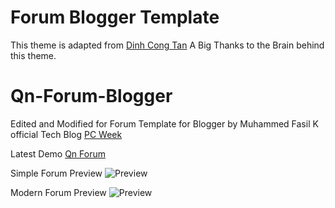 # Forum Blogger Template
This theme is adapted from [Dinh Cong Tan](https://github.com/f7deat)
A Big Thanks to the Brain behind this theme.

# Qn-Forum-Blogger
Edited and Modified for Forum Template for Blogger by Muhammed Fasil K
official Tech Blog [PC Week](https://www.pcweek.in)

Latest Demo 
[Qn Forum](https://qnforum.blogspot.com/)

Simple Forum Preview
![Preview](https://2.bp.blogspot.com/-D3YE977WgNo/W8zXy7-nHPI/AAAAAAAAAbM/U_OJ6p8_l-kZSzXeVKxXFq_Yu2O--fxPwCLcBGAs/s1600/qn-forum-logo.PNG)

Modern Forum Preview
![Preview](https://1.bp.blogspot.com/-o58CPXv0pzI/W_uUfngrlDI/AAAAAAAAAcg/NIP5SMqqXKgghZqu146WsGrue24uqJ9UgCLcBGAs/s1600/forum-min.PNG)
